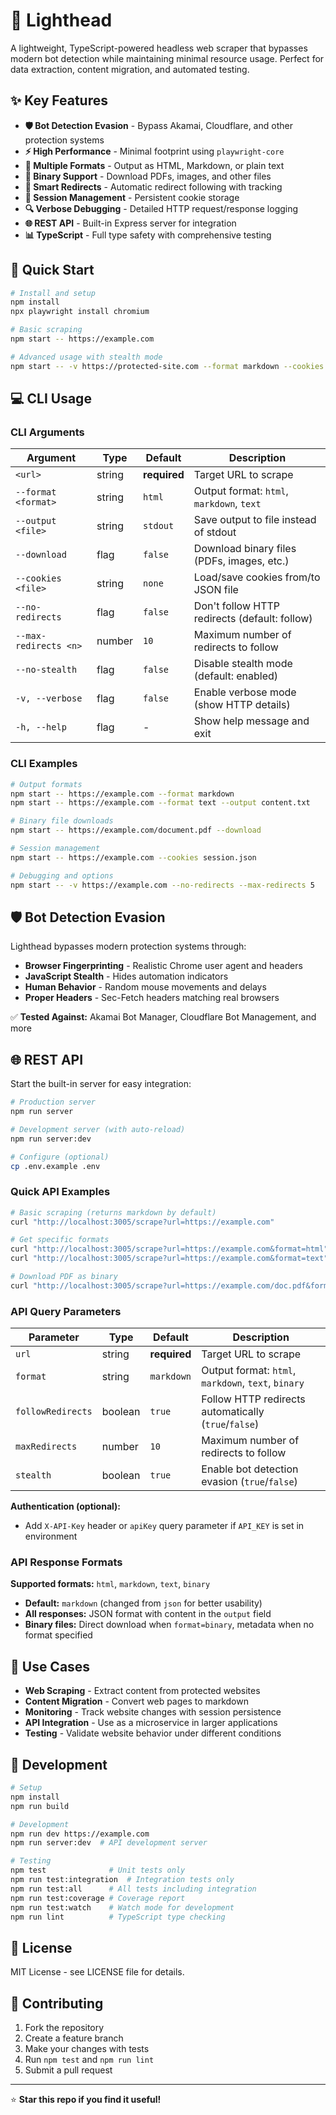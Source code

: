 # 🚀 Lighthead

A lightweight, TypeScript-powered headless web scraper that bypasses modern bot detection while maintaining minimal resource usage. Perfect for data extraction, content migration, and automated testing.

## ✨ Key Features

- **🛡️ Bot Detection Evasion** - Bypass Akamai, Cloudflare, and other protection systems
- **⚡ High Performance** - Minimal footprint using `playwright-core`
- **📝 Multiple Formats** - Output as HTML, Markdown, or plain text
- **📁 Binary Support** - Download PDFs, images, and other files
- **🔗 Smart Redirects** - Automatic redirect following with tracking
- **🍪 Session Management** - Persistent cookie storage
- **🔍 Verbose Debugging** - Detailed HTTP request/response logging
- **🌐 REST API** - Built-in Express server for integration
- **📊 TypeScript** - Full type safety with comprehensive testing

## 🚀 Quick Start

```bash
# Install and setup
npm install
npx playwright install chromium

# Basic scraping
npm start -- https://example.com

# Advanced usage with stealth mode
npm start -- -v https://protected-site.com --format markdown --cookies auth.json
```

## 💻 CLI Usage

### CLI Arguments

| Argument | Type | Default | Description |
|----------|------|---------|-------------|
| `<url>` | string | **required** | Target URL to scrape |
| `--format <format>` | string | `html` | Output format: `html`, `markdown`, `text` |
| `--output <file>` | string | `stdout` | Save output to file instead of stdout |
| `--download` | flag | `false` | Download binary files (PDFs, images, etc.) |
| `--cookies <file>` | string | `none` | Load/save cookies from/to JSON file |
| `--no-redirects` | flag | `false` | Don't follow HTTP redirects (default: follow) |
| `--max-redirects <n>` | number | `10` | Maximum number of redirects to follow |
| `--no-stealth` | flag | `false` | Disable stealth mode (default: enabled) |
| `-v, --verbose` | flag | `false` | Enable verbose mode (show HTTP details) |
| `-h, --help` | flag | - | Show help message and exit |

### CLI Examples

```bash
# Output formats
npm start -- https://example.com --format markdown
npm start -- https://example.com --format text --output content.txt

# Binary file downloads
npm start -- https://example.com/document.pdf --download

# Session management
npm start -- https://example.com --cookies session.json

# Debugging and options
npm start -- -v https://example.com --no-redirects --max-redirects 5
```

## 🛡️ Bot Detection Evasion

Lighthead bypasses modern protection systems through:

- **Browser Fingerprinting** - Realistic Chrome user agent and headers
- **JavaScript Stealth** - Hides automation indicators
- **Human Behavior** - Random mouse movements and delays
- **Proper Headers** - Sec-Fetch headers matching real browsers

✅ **Tested Against:** Akamai Bot Manager, Cloudflare Bot Management, and more

## 🌐 REST API

Start the built-in server for easy integration:

```bash
# Production server
npm run server

# Development server (with auto-reload)
npm run server:dev

# Configure (optional)
cp .env.example .env
```

### Quick API Examples

```bash
# Basic scraping (returns markdown by default)
curl "http://localhost:3005/scrape?url=https://example.com"

# Get specific formats
curl "http://localhost:3005/scrape?url=https://example.com&format=html"
curl "http://localhost:3005/scrape?url=https://example.com&format=text"

# Download PDF as binary
curl "http://localhost:3005/scrape?url=https://example.com/doc.pdf&format=binary" -o doc.pdf
```

### API Query Parameters

| Parameter | Type | Default | Description |
|-----------|------|---------|-------------|
| `url` | string | **required** | Target URL to scrape |
| `format` | string | `markdown` | Output format: `html`, `markdown`, `text`, `binary` |
| `followRedirects` | boolean | `true` | Follow HTTP redirects automatically (`true`/`false`) |
| `maxRedirects` | number | `10` | Maximum number of redirects to follow |
| `stealth` | boolean | `true` | Enable bot detection evasion (`true`/`false`) |

**Authentication (optional):**
- Add `X-API-Key` header or `apiKey` query parameter if `API_KEY` is set in environment

### API Response Formats

**Supported formats:** `html`, `markdown`, `text`, `binary`

- **Default:** `markdown` (changed from `json` for better usability)
- **All responses:** JSON format with content in the `output` field
- **Binary files:** Direct download when `format=binary`, metadata when no format specified

## 🎯 Use Cases

- **Web Scraping** - Extract content from protected websites
- **Content Migration** - Convert web pages to markdown
- **Monitoring** - Track website changes with session persistence
- **API Integration** - Use as a microservice in larger applications
- **Testing** - Validate website behavior under different conditions

## 🔧 Development

```bash
# Setup
npm install
npm run build

# Development
npm run dev https://example.com
npm run server:dev  # API development server

# Testing
npm test              # Unit tests only
npm run test:integration  # Integration tests only  
npm run test:all      # All tests including integration
npm run test:coverage # Coverage report
npm run test:watch    # Watch mode for development
npm run lint          # TypeScript type checking
```

## 📄 License

MIT License - see LICENSE file for details.

## 🤝 Contributing

1. Fork the repository
2. Create a feature branch
3. Make your changes with tests
4. Run `npm test` and `npm run lint`
5. Submit a pull request

---

⭐ **Star this repo if you find it useful!**